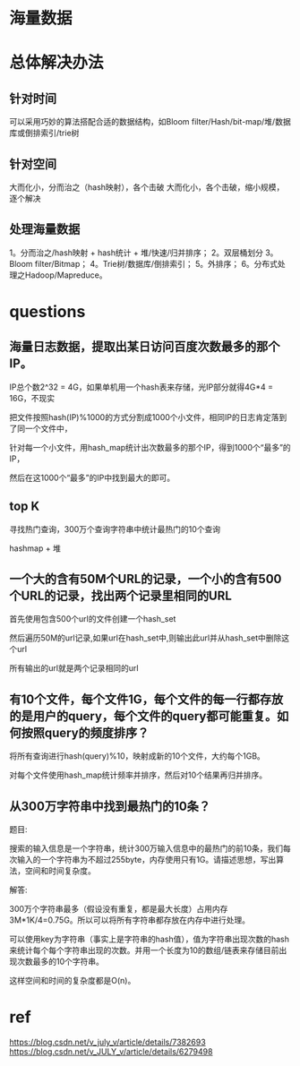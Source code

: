 
# 海量数据

# 总体解决办法

## 针对时间

可以采用巧妙的算法搭配合适的数据结构，如Bloom filter/Hash/bit-map/堆/数据库或倒排索引/trie树

## 针对空间

大而化小，分而治之（hash映射），各个击破
大而化小，各个击破，缩小规模，逐个解决

## 处理海量数据

1。分而治之/hash映射 + hash统计 + 堆/快速/归并排序；
2。双层桶划分
3。Bloom filter/Bitmap；
4。Trie树/数据库/倒排索引；
5。外排序；
6。分布式处理之Hadoop/Mapreduce。

# questions

## 海量日志数据，提取出某日访问百度次数最多的那个IP。

 IP总个数2^32 = 4G，如果单机用一个hash表来存储，光IP部分就得4G*4 = 16G，不现实

把文件按照hash(IP)%1000的方式分割成1000个小文件，相同IP的日志肯定落到了同一个文件中，

针对每一个小文件，用hash_map统计出次数最多的那个IP，得到1000个“最多”的IP，

然后在这1000个“最多”的IP中找到最大的即可。

## top K    

寻找热门查询，300万个查询字符串中统计最热门的10个查询

hashmap + 堆

##  一个大的含有50M个URL的记录，一个小的含有500个URL的记录，找出两个记录里相同的URL

首先使用包含500个url的文件创建一个hash_set

然后遍历50M的url记录,如果url在hash_set中,则输出此url并从hash_set中删除这个url

所有输出的url就是两个记录相同的url

## 有10个文件，每个文件1G，每个文件的每一行都存放的是用户的query，每个文件的query都可能重复。如何按照query的频度排序？

将所有查询进行hash(query)%10，映射成新的10个文件，大约每个1GB。

对每个文件使用hash_map统计频率并排序，然后对10个结果再归并排序。


## 从300万字符串中找到最热门的10条？    

题目:

搜索的输入信息是一个字符串，统计300万输入信息中的最热门的前10条，我们每次输入的一个字符串为不超过255byte，内存使用只有1G。请描述思想，写出算法，空间和时间复杂度。

解答:

300万个字符串最多（假设没有重复，都是最大长度）占用内存3M*1K/4=0.75G。所以可以将所有字符串都存放在内存中进行处理。

可以使用key为字符串（事实上是字符串的hash值），值为字符串出现次数的hash来统计每个每个字符串出现的次数。并用一个长度为10的数组/链表来存储目前出现次数最多的10个字符串。

这样空间和时间的复杂度都是O(n)。


# ref

https://blog.csdn.net/v_july_v/article/details/7382693
https://blog.csdn.net/v_JULY_v/article/details/6279498

